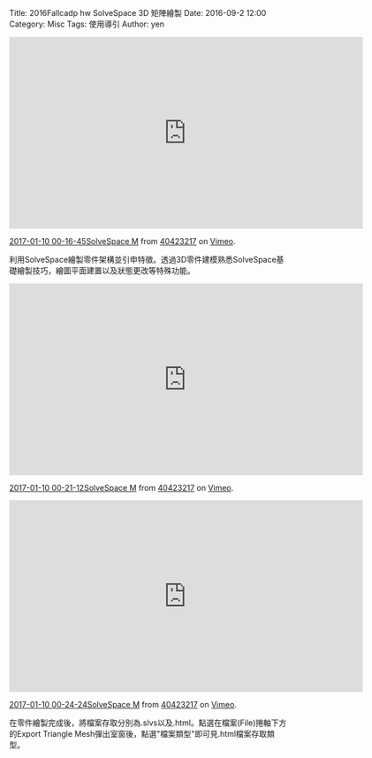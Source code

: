 Title: 2016Fallcadp hw SolveSpace 3D 矩陣繪製
Date: 2016-09-2 12:00
Category: Misc
Tags: 使用導引
Author: yen



<!-- PELICAN_END_SUMMARY -->
<iframe src="https://player.vimeo.com/video/198702634" width="640" height="347" frameborder="0" webkitallowfullscreen mozallowfullscreen allowfullscreen></iframe> <p><a href="https://vimeo.com/198702634">2017-01-10 00-16-45SolveSpace M</a> from <a href="https://vimeo.com/user61170413">40423217</a> on <a href="https://vimeo.com">Vimeo</a>.</p>
</p>
利用SolveSpace繪製零件架構並引申特徵。透過3D零件建模熟悉SolveSpace基礎繪製技巧，繪圖平面建置以及狀態更改等特殊功能。
<p> 
<iframe src="https://player.vimeo.com/video/198702765" width="640" height="347" frameborder="0" webkitallowfullscreen mozallowfullscreen allowfullscreen></iframe> <p><a href="https://vimeo.com/198702765">2017-01-10 00-21-12SolveSpace M</a> from <a href="https://vimeo.com/user61170413">40423217</a> on <a href="https://vimeo.com">Vimeo</a>.</p>

<iframe src="https://player.vimeo.com/video/198702842" width="640" height="347" frameborder="0" webkitallowfullscreen mozallowfullscreen allowfullscreen></iframe> <p><a href="https://vimeo.com/198702842">2017-01-10 00-24-24SolveSpace M</a> from <a href="https://vimeo.com/user61170413">40423217</a> on <a href="https://vimeo.com">Vimeo</a>.</p>
<p>
在零件繪製完成後，將檔案存取分別為.slvs以及.html。點選在檔案(File)捲軸下方的Export Triangle Mesh彈出室窗後，點選"檔案類型"即可見.html檔案存取類型。
<p>
